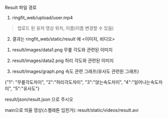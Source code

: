 Result 파일 경로
1. ringfit_web/upload/user.mp4
> 업로드 된 유저 영상 위치, 이름(이름 변경할 수 있음)

2. 결과는 ringfit_web/static/result
에
<이미지, 비디오>
1) result/images/data1.png
무릎 각도와 관련된 이미지

2) result/images/data2.png
허리 각도와 관련된 이미지

5) result/images/graph.png
속도 관련 그래프(유사도 관련된 그래프)

<json>
{"1": "무릎각도차이", "2":"허리각도차이", "3":"앉는속도차이", "4":"일어나는속도차이", "5":"유사도"}

result/json/result.json
으로 주시오

main으로 띄울 영상(스켈레톤 입힌거): result/static/videos/result.avi
